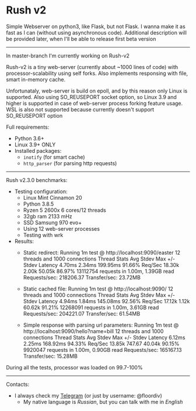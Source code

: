 # Rush v2

Simple Webserver on python3, like Flask, but not Flask. I wanna make it as fast as I can (without using asynchronous code). Additional description will be provided later, when I'll be able to release first beta version

---

In master-branch I'm currently working on Rush-v2

Rush-v2 is a tiny web-server (currently about ~1000 lines of code) with processor-scalability using self forks. Also implements responsing with file, smart in-memory cache.

Unfortunataly, web-server is build on epoll, and by this reason only Linux is supported. Also using SO_REUSEPORT socket option, so Linux 3.9 and higher is supported in case of
web-server process forking feature usage. WSL is also not supported because currently doesn't support SO_REUSEPORT option

Full requirements:
- Python 3.6+
- Linux 3.9+ ONLY
- Installed packages:
  - `inotify` (for smart cache)
  - `http_parser` (for parsing http requests)

--- 

Rush v2.3.0 benchmarks:

- Testing configuration:
  - Linux Mint Cinnamon 20
  - Python 3.8.5
  - Ryzen 5 2600x 6 cores/12 threads
  - 32gb ram 2133 mHz
  - SSD Samsung 970 evo+
  - Using 12 web-server processes
  - Testing with wrk
- Results:
  - Static redirect:
      Running 1m test @ http://localhost:9090/easter
        12 threads and 1000 connections
        Thread Stats   Avg      Stdev     Max   +/- Stdev
          Latency     4.70ms    2.34ms 199.95ms   91.66%
          Req/Sec    18.30k     2.00k   50.05k    86.97%
        13112754 requests in 1.00m, 1.39GB read
      Requests/sec: 218206.37
      Transfer/sec:     23.72MB

  - Static cached file:
      Running 1m test @ http://localhost:9090/
        12 threads and 1000 connections
        Thread Stats   Avg      Stdev     Max   +/- Stdev
          Latency     4.94ms    1.84ms 145.08ms   92.56%
          Req/Sec    17.12k     1.12k   60.62k    91.21%
        12268091 requests in 1.00m, 3.61GB read
      Requests/sec: 204221.07
      Transfer/sec:     61.54MB

  - Simple response with parsing url parameters:
      Running 1m test @ http://localhost:9090/hello?name=bill
        12 threads and 1000 connections
        Thread Stats   Avg      Stdev     Max   +/- Stdev
          Latency     6.12ms    2.25ms 168.92ms   94.33%
          Req/Sec    13.85k   747.67    40.04k    90.15%
        9920047 requests in 1.00m, 0.90GB read
      Requests/sec: 165167.13
      Transfer/sec:     15.28MB

 
 During all the tests, processor was loaded on 99.7-100%
 
 ---
 
 Contacts:
  - I always check my [Telegram](https://t.me/floordiv) (or just by username: @floordiv)
    - My native language is _Russian_, but you can talk with me in _English_
